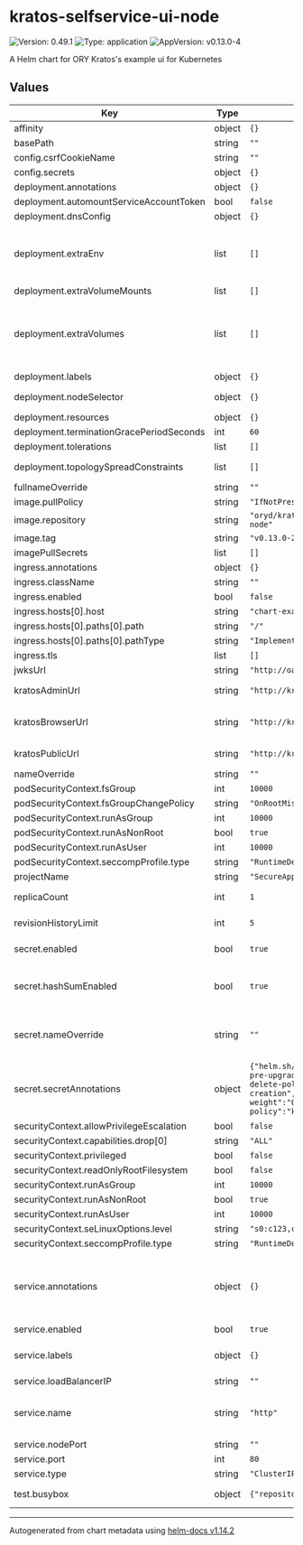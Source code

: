 # kratos-selfservice-ui-node

![Version: 0.49.1](https://img.shields.io/badge/Version-0.49.1-informational?style=flat-square) ![Type: application](https://img.shields.io/badge/Type-application-informational?style=flat-square) ![AppVersion: v0.13.0-4](https://img.shields.io/badge/AppVersion-v0.13.0--4-informational?style=flat-square)

A Helm chart for ORY Kratos's example ui for Kubernetes

## Values

| Key | Type | Default | Description |
|-----|------|---------|-------------|
| affinity | object | `{}` |  |
| basePath | string | `""` | The basePath |
| config.csrfCookieName | string | `""` |  |
| config.secrets | object | `{}` |  |
| deployment.annotations | object | `{}` |  |
| deployment.automountServiceAccountToken | bool | `false` |  |
| deployment.dnsConfig | object | `{}` | Configure pod dnsConfig. |
| deployment.extraEnv | list | `[]` | Array of extra envs to be passed to the deployment. Kubernetes format is expected - name: FOO   value: BAR |
| deployment.extraVolumeMounts | list | `[]` |  |
| deployment.extraVolumes | list | `[]` | If you want to mount external volume For example, mount a secret containing Certificate root CA to verify database TLS connection. |
| deployment.labels | object | `{}` |  |
| deployment.nodeSelector | object | `{}` | Node labels for pod assignment. |
| deployment.resources | object | `{}` |  |
| deployment.terminationGracePeriodSeconds | int | `60` |  |
| deployment.tolerations | list | `[]` | Configure node tolerations. |
| deployment.topologySpreadConstraints | list | `[]` | Configure pod topologySpreadConstraints. |
| fullnameOverride | string | `""` |  |
| image.pullPolicy | string | `"IfNotPresent"` |  |
| image.repository | string | `"oryd/kratos-selfservice-ui-node"` |  |
| image.tag | string | `"v0.13.0-20"` | ORY KRATOS VERSION |
| imagePullSecrets | list | `[]` |  |
| ingress.annotations | object | `{}` |  |
| ingress.className | string | `""` |  |
| ingress.enabled | bool | `false` |  |
| ingress.hosts[0].host | string | `"chart-example.local"` |  |
| ingress.hosts[0].paths[0].path | string | `"/"` |  |
| ingress.hosts[0].paths[0].pathType | string | `"ImplementationSpecific"` |  |
| ingress.tls | list | `[]` |  |
| jwksUrl | string | `"http://oathkeeper-api"` | The jwksUrl |
| kratosAdminUrl | string | `"http://kratos-admin"` | Set this to ORY Kratos's Admin URL |
| kratosBrowserUrl | string | `"http://kratos-browserui"` | Set this to ORY Kratos's public URL accessible from the outside world. |
| kratosPublicUrl | string | `"http://kratos-public"` | Set this to ORY Kratos's public URL |
| nameOverride | string | `""` |  |
| podSecurityContext.fsGroup | int | `10000` |  |
| podSecurityContext.fsGroupChangePolicy | string | `"OnRootMismatch"` |  |
| podSecurityContext.runAsGroup | int | `10000` |  |
| podSecurityContext.runAsNonRoot | bool | `true` |  |
| podSecurityContext.runAsUser | int | `10000` |  |
| podSecurityContext.seccompProfile.type | string | `"RuntimeDefault"` |  |
| projectName | string | `"SecureApp"` |  |
| replicaCount | int | `1` | Number of replicas in deployment |
| revisionHistoryLimit | int | `5` | Number of revisions kept in history |
| secret.enabled | bool | `true` | switch to false to prevent creating the secret |
| secret.hashSumEnabled | bool | `true` | switch to false to prevent checksum annotations being maintained and propogated to the pods |
| secret.nameOverride | string | `""` | Provide custom name of existing secret, or custom name of secret to be created |
| secret.secretAnnotations | object | `{"helm.sh/hook":"pre-install, pre-upgrade","helm.sh/hook-delete-policy":"before-hook-creation","helm.sh/hook-weight":"0","helm.sh/resource-policy":"keep"}` | Annotations to be added to secret. Annotations are added only when secret is being created. Existing secret will not be modified. |
| securityContext.allowPrivilegeEscalation | bool | `false` |  |
| securityContext.capabilities.drop[0] | string | `"ALL"` |  |
| securityContext.privileged | bool | `false` |  |
| securityContext.readOnlyRootFilesystem | bool | `false` |  |
| securityContext.runAsGroup | int | `10000` |  |
| securityContext.runAsNonRoot | bool | `true` |  |
| securityContext.runAsUser | int | `10000` |  |
| securityContext.seLinuxOptions.level | string | `"s0:c123,c456"` |  |
| securityContext.seccompProfile.type | string | `"RuntimeDefault"` |  |
| service.annotations | object | `{}` | If you do want to specify annotations, uncomment the following lines, adjust them as necessary, and remove the curly braces after 'annotations:'. |
| service.enabled | bool | `true` |  |
| service.labels | object | `{}` | Provide custom labels. Use the same syntax as for annotations. |
| service.loadBalancerIP | string | `""` | The load balancer IP |
| service.name | string | `"http"` | The service port name. Useful to set a custom service port name if it must follow a scheme (e.g. Istio) |
| service.nodePort | string | `""` |  |
| service.port | int | `80` |  |
| service.type | string | `"ClusterIP"` |  |
| test.busybox | object | `{"repository":"busybox","tag":1}` | use a busybox image from another repository |

----------------------------------------------
Autogenerated from chart metadata using [helm-docs v1.14.2](https://github.com/norwoodj/helm-docs/releases/v1.14.2)
